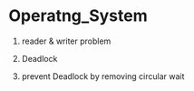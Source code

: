 # Operatng_System

1. reader & writer problem

2. Deadlock

3. prevent Deadlock by removing circular wait

